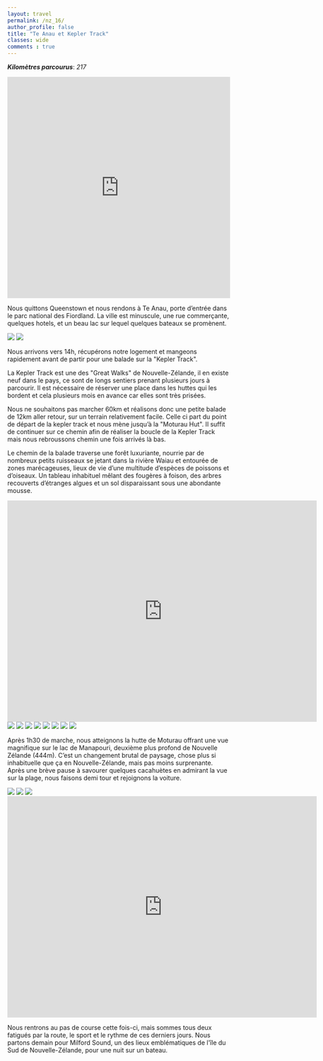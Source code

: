 ```yaml
---
layout: travel
permalink: /nz_16/
author_profile: false
title: "Te Anau et Kepler Track"
classes: wide
comments : true
---
```


<!-- jQuery 1.8 or later, 33 KB -->
<script src="https://ajax.googleapis.com/ajax/libs/jquery/1.11.1/jquery.min.js"></script>

<!-- Fotorama from CDNJS, 19 KB -->
<link  href="https://cdnjs.cloudflare.com/ajax/libs/fotorama/4.6.4/fotorama.css" rel="stylesheet">
<script src="https://cdnjs.cloudflare.com/ajax/libs/fotorama/4.6.4/fotorama.js"></script>

***Kilomètres parcourus***: *217*

<iframe src="https://www.google.com/maps/d/u/0/embed?mid=18P_G79_Ok3tMl4F4VBmtHQc5D_9q1-R0" width="100%" height="500" frameBorder="0"></iframe>

<br>

Nous quittons Queenstown et nous rendons à Te Anau, porte d’entrée dans le parc national des Fiordland. La ville est minuscule, une rue commerçante, quelques hotels, et un beau lac sur lequel quelques bateaux se promènent.

<div class="fotorama">
  <img src="https://drive.google.com/uc?id=1nussLC-9WDzCQ6ZyJh5-y4G5EitybDuQ">
  <img src="https://drive.google.com/uc?id=1yWw1oiy5bLa2SJgwGrgZ0CkpLJHPQlIe">
</div>

Nous arrivons vers 14h, récupérons notre logement et mangeons rapidement avant de partir pour une balade sur la "Kepler Track". 

La Kepler Track est une des "Great Walks" de Nouvelle-Zélande, il en existe neuf dans le pays, ce sont de longs sentiers prenant plusieurs jours à parcourir. Il est nécessaire de réserver une place dans les huttes qui les bordent et cela plusieurs mois en avance car elles sont très prisées. 

Nous ne souhaitons pas marcher 60km et réalisons donc une petite balade de 12km aller retour, sur un terrain relativement facile. Celle ci part du point de départ de la kepler track et nous mène jusqu’à la "Moturau Hut". Il suffit de continuer sur ce chemin afin de réaliser la boucle de la Kepler Track mais nous rebroussons chemin une fois arrivés là bas. 

Le chemin de la balade traverse une forêt luxuriante, nourrie par de nombreux petits ruisseaux se jetant dans la rivière Waiau et entourée de zones marécageuses, lieux de vie d’une multitude d’espèces de poissons et d’oiseaux. Un tableau inhabituel mêlant des fougères à foison, des arbres recouverts d’étranges algues et un sol disparaissant sous une abondante mousse. 

<iframe width="700" height="500" src="https://www.youtube.com/embed/SP81-DeB5sw" frameborder="0" allow="accelerometer; autoplay; encrypted-media; gyroscope; picture-in-picture" allowfullscreen></iframe>

<br>

<div class="fotorama">
  <img src="https://drive.google.com/uc?id=1o_Rbj5LRfolqcHn9qPB-x_SEaoj1l6Lk">
  <img src="https://drive.google.com/uc?id=12GAUQWMyV7ZFh7jfzEmgwOYHEKu8z2Ej">
  <img src="https://drive.google.com/uc?id=11W4Mr80AC6pqI8JlkCdNcfVnA0gdy-lN">
  <img src="https://drive.google.com/uc?id=1FQKOA8z0p-XPkFAurvzalI4uNckyLk94">
  <img src="https://drive.google.com/uc?id=1JBW-MirUUMTNplilRBYHHPv416o-wJCY">
  <img src="https://drive.google.com/uc?id=1tYq7Nd5G20eVqM9C4djkx2vZpSr8WcXn">
  <img src="https://drive.google.com/uc?id=1IJYHRvQYBLhwinRzOryuqQ6uGyKU-Uc_">
  <img src="https://drive.google.com/uc?id=1ck5YPChjbbCr2OCVfyZbP87NIFLZ06g0">
</div>

Après 1h30 de marche, nous atteignons la hutte de Moturau offrant une vue magnifique sur le lac de Manapouri, deuxième plus profond de Nouvelle Zélande (444m). C’est un changement brutal de paysage, chose plus si inhabituelle que ça en Nouvelle-Zélande, mais pas moins surprenante. Après une brève pause à savourer quelques cacahuètes en admirant la vue sur la plage, nous faisons demi tour et rejoignons la voiture.

<div class="fotorama">
  <img src="https://drive.google.com/uc?id=1We85jjqMr0p58gS28pjLa8OBMFuWuF9K">
  <img src="https://drive.google.com/uc?id=1JBW-MirUUMTNplilRBYHHPv416o-wJCY">
  <img src="https://drive.google.com/uc?id=1dsOUjTPjNtLRGyAxTlkyUkYOVtGeXaSL">
</div>

<iframe width="700" height="500" src="https://www.youtube.com/embed/6wRT6pM8iG4" frameborder="0" allow="accelerometer; autoplay; encrypted-media; gyroscope; picture-in-picture" allowfullscreen></iframe>

<br>

Nous rentrons au pas de course cette fois-ci, mais sommes tous deux fatigués par la route, le sport et le rythme de ces derniers jours. Nous partons demain pour Milford Sound, un des lieux emblématiques de l'île du Sud de Nouvelle-Zélande, pour une nuit sur un bateau. 